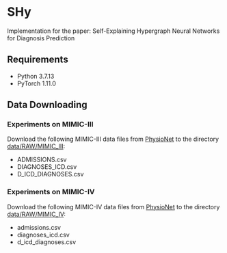 # SHy
Implementation for the paper: Self-Explaining Hypergraph Neural Networks for Diagnosis Prediction

## Requirements
- Python 3.7.13
- PyTorch 1.11.0

## Data Downloading
### Experiments on MIMIC-III
Download the following MIMIC-III data files from [PhysioNet](https://physionet.org/content/mimiciii/1.4/) to the directory [data/RAW/MIMIC_III](https://github.com/ThunderbornSakana/PyTorch-Implementation-of-Models-Based-on-Longitudinal-EHR-Data/tree/main/MIMIC3_data):
- ADMISSIONS.csv
- DIAGNOSES_ICD.csv
- D_ICD_DIAGNOSES.csv
### Experiments on MIMIC-IV
Download the following MIMIC-IV data files from [PhysioNet]([https://physionet.org/content/mimiciii/1.4/](https://physionet.org/content/mimiciv/1.0/)) to the directory [data/RAW/MIMIC_IV](https://github.com/ThunderbornSakana/PyTorch-Implementation-of-Models-Based-on-Longitudinal-EHR-Data/tree/main/MIMIC3_data):
- admissions.csv
- diagnoses_icd.csv
- d_icd_diagnoses.csv
